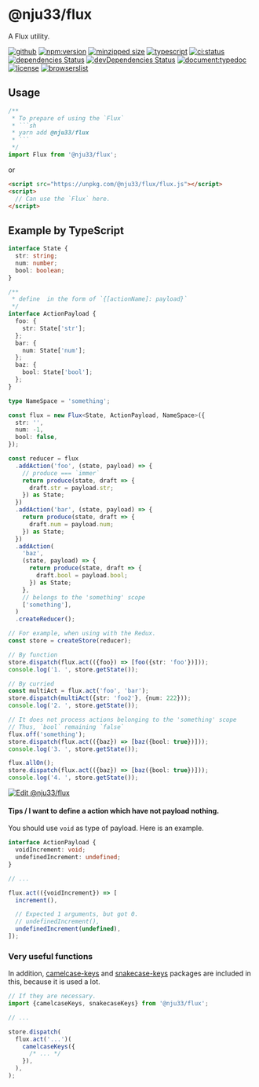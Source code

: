 # @nju33/flux

A Flux utility.

[![github](https://badgen.net/badge//nju33,flux/000?icon=github&list=1)](https://github.com/nju33/flux)
[![npm:version](https://badgen.net/npm/v/@nju33/flux?icon=npm&label=)](https://www.npmjs.com/package/@nju33/flux)
[![minzipped size](https://badgen.net/bundlephobia/minzip/@nju33/flux)](https://bundlephobia.com/result?p=@nju33/flux)
[![typescript](https://badgen.net/badge/lang/typescript/0376c6?icon=npm)](https://www.typescriptlang.org/)
[![ci:status](https://badgen.net/circleci/github/nju33/flux)](https://circleci.com/gh/nju33/flux)
[![dependencies Status](https://david-dm.org/nju33/flux/status.svg)](https://david-dm.org/nju33/flux)
[![devDependencies Status](https://david-dm.org/nju33/flux/dev-status.svg)](https://david-dm.org/nju33/flux?type=dev)
[![document:typedoc](https://badgen.net/badge/document/typedoc/9602ff)](https://docs--nju33-flux.netlify.com/)
[![license](https://badgen.net/npm/license/@nju33/flux)](https://github.com/nju33/flux/blob/master/LICENSE)
[![browserslist](https://badgen.net/badge/browserslist/chrome,edge/ffd539?list=1)](https://browserl.ist/?q=last+1+chrome+version%2C+last+1+edge+version)

## Usage

````js
/**
 * To prepare of using the `Flux`
 * ```sh
 * yarn add @nju33/flux
 * ```
 */
import Flux from '@nju33/flux';
````

or

```html
<script src="https://unpkg.com/@nju33/flux/flux.js"></script>
<script>
  // Can use the `Flux` here.
</script>
```

## Example by TypeScript

```ts
interface State {
  str: string;
  num: number;
  bool: boolean;
}

/**
 * define  in the form of `{[actionName]: payload}`
 */
interface ActionPayload {
  foo: {
    str: State['str'];
  };
  bar: {
    num: State['num'];
  };
  baz: {
    bool: State['bool'];
  };
}

type NameSpace = 'something';

const flux = new Flux<State, ActionPayload, NameSpace>({
  str: '',
  num: -1,
  bool: false,
});

const reducer = flux
  .addAction('foo', (state, payload) => {
    // produce === `immer`
    return produce(state, draft => {
      draft.str = payload.str;
    }) as State;
  })
  .addAction('bar', (state, payload) => {
    return produce(state, draft => {
      draft.num = payload.num;
    }) as State;
  })
  .addAction(
    'baz',
    (state, payload) => {
      return produce(state, draft => {
        draft.bool = payload.bool;
      }) as State;
    },
    // belongs to the 'something' scope
    ['something'],
  )
  .createReducer();

// For example, when using with the Redux.
const store = createStore(reducer);

// By function
store.dispatch(flux.act(({foo}) => [foo({str: 'foo'})]));
console.log('1. ', store.getState());

// By curried
const multiAct = flux.act('foo', 'bar');
store.dispatch(multiAct({str: 'foo2'}, {num: 222}));
console.log('2. ', store.getState());

// It does not process actions belonging to the 'something' scope
// Thus, `bool` remaining `false`
flux.off('something');
store.dispatch(flux.act(({baz}) => [baz({bool: true})]));
console.log('3. ', store.getState());

flux.allOn();
store.dispatch(flux.act(({baz}) => [baz({bool: true})]));
console.log('4. ', store.getState());
```

[![Edit @nju33/flux](https://codesandbox.io/static/img/play-codesandbox.svg)](https://codesandbox.io/s/52p9oy8lyx?module=%2Fsrc%2Findex.ts)

#### Tips / I want to define a action which have not payload nothing.

You should use `void` as type of payload. Here is an example.

```ts
interface ActionPayload {
  voidIncrement: void;
  undefinedIncrement: undefined;
}

// ...

flux.act(({voidIncrement}) => [
  increment(),

  // Expected 1 arguments, but got 0.
  // undefinedIncrement(),
  undefinedIncrement(undefined),
]);
```

### Very useful functions

In addition, [camelcase-keys](https://github.com/sindresorhus/camelcase-keys) and [snakecase-keys](https://github.com/bendrucker/snakecase-keys) packages are included in this, because it is used a lot.

```ts
// If they are necessary.
import {camelcaseKeys, snakecaseKeys} from '@nju33/flux';

// ...

store.dispatch(
  flux.act('...')(
    camelcaseKeys({
      /* ... */
    }),
  ),
);
```
